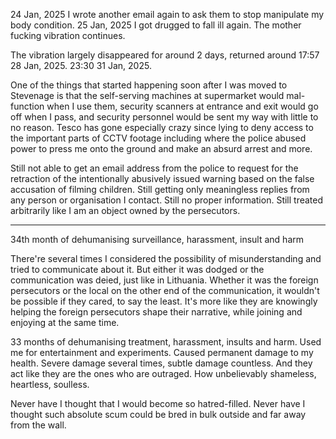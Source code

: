 24 Jan, 2025 I wrote another email again to ask them to stop manipulate my body condition. 25 Jan, 2025 I got drugged to fall ill again. The mother fucking vibration continues.

The vibration largely disappeared for around 2 days, returned around 17:57 28 Jan, 2025.
23:30 31 Jan, 2025.

One of the things that started happening soon after I was moved to Stevenage is that the self-serving machines at supermarket would mal-function when I use them, security scanners at entrance and exit would go off when I pass, and security personnel would be sent my way with little to no reason. Tesco has gone especially crazy since lying to deny access to the important parts of CCTV footage including where the police abused power to press me onto the ground and make an absurd arrest and more.

Still not able to get an email address from the police to request for the retraction of the intentionally abusively issued warning based on the false accusation of filming children. Still getting only meaningless replies from any person or organisation I contact. Still no proper information. Still treated arbitrarily like I am an object owned by the persecutors.

---

34th month of dehumanising surveillance, harassment, insult and harm

There're several times I considered the possibility of misunderstanding and tried to communicate about it. But either it was dodged or the communication was deied, just like in Lithuania.
Whether it was the foreign persecutors or the local on the other end of the communication, it wouldn't be possible if they cared, to say the least. It's more like they are knowingly helping the foreign persecutors shape their narrative, while joining and enjoying at the same time.

33 months of dehumanising treatment, harassment, insults and harm. Used me for entertainment and experiments. Caused permanent damage to my health. Severe damage several times, subtle damage countless. And they act like they are the ones who are outraged. How unbelievably shameless, heartless, soulless.

Never have I thought that I would become so hatred-filled.
Never have I thought such absolute scum could be bred in bulk outside and far away from the wall.
